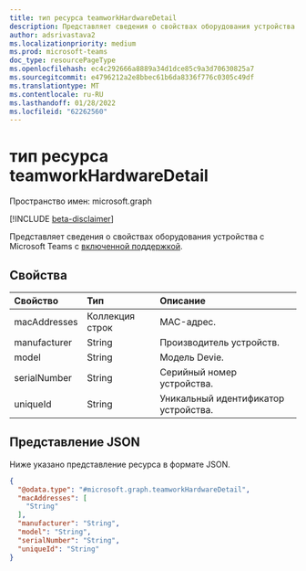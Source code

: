 ```yaml
---
title: тип ресурса teamworkHardwareDetail
description: Представляет сведения о свойствах оборудования устройства с Microsoft Teams включенной поддержкой.
author: adsrivastava2
ms.localizationpriority: medium
ms.prod: microsoft-teams
doc_type: resourcePageType
ms.openlocfilehash: ec4c292666a8889a34d1dce85c9a3d70630825a7
ms.sourcegitcommit: e4796212a2e8bbec61b6da8336f776c0305c49df
ms.translationtype: MT
ms.contentlocale: ru-RU
ms.lasthandoff: 01/28/2022
ms.locfileid: "62262560"
---
```

# <a name="teamworkhardwaredetail-resource-type"></a>тип ресурса teamworkHardwareDetail

Пространство имен: microsoft.graph

[!INCLUDE [beta-disclaimer](../../includes/beta-disclaimer.md)]

Представляет сведения о свойствах оборудования устройства с Microsoft Teams с [включенной поддержкой](../resources/teamworkdevice.md).

## <a name="properties"></a>Свойства
|Свойство|Тип|Описание|
|:---|:---|:---|
|macAddresses|Коллекция строк|MAC-адрес.|
|manufacturer|String|Производитель устройств.|
|model|String|Модель Devie.|
|serialNumber|String|Серийный номер устройства.|
|uniqueId|String|Уникальный идентификатор устройства.|


## <a name="json-representation"></a>Представление JSON
Ниже указано представление ресурса в формате JSON.
<!-- {
  "blockType": "resource",
  "@odata.type": "microsoft.graph.teamworkHardwareDetail"
}
-->
``` json
{
  "@odata.type": "#microsoft.graph.teamworkHardwareDetail",
  "macAddresses": [
    "String"
  ],
  "manufacturer": "String",
  "model": "String",
  "serialNumber": "String",
  "uniqueId": "String"
}
```

